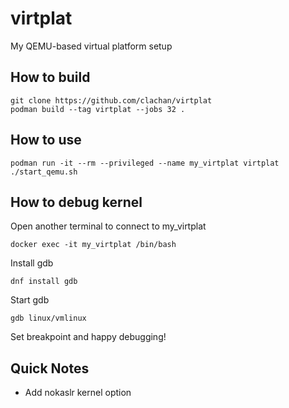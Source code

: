 # virtplat
My QEMU-based virtual platform setup

## How to build

```shell
git clone https://github.com/clachan/virtplat
podman build --tag virtplat --jobs 32 .
```

## How to use

```shell
podman run -it --rm --privileged --name my_virtplat virtplat
./start_qemu.sh
```

## How to debug kernel

Open another terminal to connect to my_virtplat
```shell
docker exec -it my_virtplat /bin/bash
```

Install gdb
```shell
dnf install gdb
```

Start gdb
```shell
gdb linux/vmlinux
```

Set breakpoint and happy debugging!

## Quick Notes

* Add nokaslr kernel option
